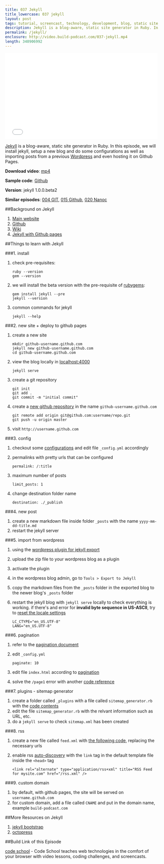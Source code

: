 ```yaml
---
title: 037 Jekyll
title_lowercase: 037 jekyll
layout: post
tags: tutorial, screencast, technology, development, blog, static site, ruby, jekyll
description: Jekyll is a blog-aware, static site generator in Ruby. In this episode, we will install jekyll, setup a new blog and do some configurations as well as importing posts from a previous Wordpress and even hosting it on Github Pages.
permalink: /jekyll/
enclosure: http://video.build-podcast.com/037-jekyll.mp4
length: 340906992
---
```


<div id="video"><iframe src="//player.vimeo.com/video/63387028" width="500" height="281" frameborder="0" webkitallowfullscreen mozallowfullscreen allowfullscreen></iframe></div>

[Jekyll](http://jekyllrb.com/) is a blog-aware, static site generator in Ruby. In this episode, we will install jekyll, setup a new blog and do some configurations as well as importing posts from a previous [Wordpress](http://wordpress.org) and even hosting it on Github Pages.

**Download video**: [mp4](http://video.build-podcast.com/037-jekyll.mp4)

**Sample code**: [Github](https://github.com/sayanee/build-podcast/tree/master/037-jekyll)

**Version**: jekyll 1.0.0.beta2

**Similar episodes**: [004 GIT](http://build-podcast.com/git/), [015 Github](http://build-podcast.com/github/), [020 Nanoc](http://build-podcast.com/nanoc/)

##Background on Jekyll

1. [Main website](http://jekyllrb.com/)
2. [Github](https://github.com/mojombo/jekyll)
3. [Wiki](https://github.com/mojombo/jekyll/wiki)
4. [Jekyll with Github pages](https://help.github.com/articles/using-jekyll-with-pages)



##Things to learn with Jekyll

###1. install

1. check pre-requisites:

    ```
    ruby --version
    gem --version
    ```


1. we will install the beta version with the pre-requisite of [rubygems](http://rubygems.org/gems/jekyll):

    ```
    gem install jekyll --pre
    jekyll --version
    ```
1. common commands for jekyll

    ```
    jekyll --help
    ```

###2. new site + deploy to github pages

1. create a new site

    ```
    mkdir github-username.github.com
    jekyll new github-username.github.com
    cd github-username.github.com
    ```

1. view the blog locally in [localhost:4000](http://localhost:4000)

    ```
    jekyll serve
    ```
1. create a git repository

    ```
    git init
    git add .
    git commit -m "initial commit"
    ```
1. create a [new github repository](https://github.com/new) in the name `github-username.github.com`

    ```
    git remote add origin git@github.com:username/repo.git
    git push -u origin master
    ```
3. visit `http://username.github.com`

###3. config

1. checkout some [configurations](https://github.com/mojombo/jekyll/wiki/Configuration) and edit file `_config.yml` accordingly
1. permalinks with pretty urls that can be configured

    ```
    permalink: /:title
    ```
1. maximum number of posts

    ```
    limit_posts: 1
    ```

1. change destination folder name

    ```
    destination: ./_publish
    ```

###4. new post

1. create a new markdown file inside folder `_posts` with the name `yyyy-mm-dd-title.md`
2. restart the jekyll server

###5. import from wordpress

1. using the [wordpress plugin for jekyll export](https://github.com/benbalter/wordpress-to-jekyll-exporter)
2. upload the zip file to your wordpress blog as a plugin
3. activate the plugin
4. in the wordpress blog admin, go to `Tools > Export to Jekyll`
5. copy the markdown files from the `_posts` folder in the exported blog to the newer blog's `_posts` folder
6. restart the jekyll blog with `jekyll serve` locally to check everything is working. if there's and error for **invalid byte sequence in US-ASCII**, try to [reset the locale settings](https://github.com/imathis/octopress/issues/144#issuecomment-3636975)

    ```
    LC_CTYPE="en_US.UTF-8"
    LANG="en_US.UTF-8"
    ```

###6. pagination

1. refer to the [pagination document](https://github.com/mojombo/jekyll/wiki/Pagination)
2. edit `_config.yml`

    ```
    paginate: 10
    ```
3. edit file `index.html` according to [pagination](https://github.com/mojombo/jekyll/wiki/Pagination#indexhtml)
4. solve the `/page1` error with another [code reference](https://github.com/mojombo/jekyll/wiki/Pagination#a-note-about-page1)

###7. plugins - sitemap generator

1. create a folder called `_plugins` with a file called `sitemap_generator.rb` with the [code contents](http://www.kinnetica.com/projects/jekyll-sitemap-generator/)
2. edit the file `sitemap_generator.rb` with the relvant information such as URL, etc.
2. do a `jekyll serve` to check `sitemap.xml` has been created

###8. rss

1. create a new file called `feed.xml` with [the following code](https://github.com/coyled/coyled.com/blob/master/atom.xml), replacing the necessary urls
2. enable rss [auto-discovery](http://www.rssboard.org/rss-autodiscovery) with the `link` tag in the default template file inside the `<head>` tag

    ```
    <link rel="alternate" type="application/rss+xml" title="RSS Feed for mysite.com" href="/rss.xml" />
    ```

###9. custom domain

1. by default, with github pages, the site will be served on `username.github.com`
2. for custom domain, add a file called `CNAME` and put in the domain name, example `build-podcast.com`

##More Resources on Jekyll

1.  [jekyll bootstrap](http://jekyllbootstrap.com/)
2.  [octopress](http://octopress.org/)

##Build Link of this Episode

[code school](http://www.codeschool.com/) - Code School teaches web technologies in the comfort of your browser with video lessons, coding challenges, and screencasts.
